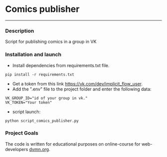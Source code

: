 #  Comics publisher
****
### Description
Script for publishing comics in a group in VK

### Installation and launch
- Install dependencies from requirements.txt file.
```
pip install -r requirements.txt
```
- Get a token from this link https://vk.com/dev/implicit_flow_user.
-  Add the ".env" file to the project folder and enter the following data:
```
VK_GROUP_ID="id of your group in vk."
VK_TOKEN="Your token"

```
-  script launch:
```
python script_comics_publisher.py
```

### Project Goals

The code is written for educational purposes on online-course for web-developers [dvmn.org](https://dvmn.org/).